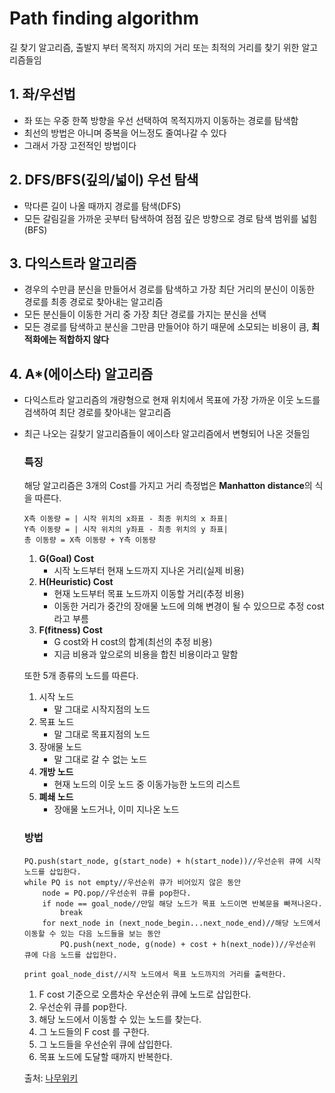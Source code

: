 # Path finding algorithm

길 찾기 알고리즘, 출발지 부터 목적지 까지의 거리 또는 최적의 거리를 찾기 위한 알고리즘들임


## 1. 좌/우선법

- 좌 또는 우중 한쪽 방향을 우선 선택하여 목적지까지 이동하는 경로를 탐색함
- 최선의 방법은 아니며 중복을 어느정도 줄여나갈 수 있다
- 그래서 가장 고전적인 방법이다

## 2. DFS/BFS(깊의/넓이) 우선 탐색

- 막다른 길이 나올 때까지 경로를 탐색(DFS)
- 모든 갈림길을 가까운 곳부터 탐색하여 점점 깊은 방향으로 경로 탐색 범위를 넓힘(BFS)

## 3. 다익스트라 알고리즘

- 경우의 수만큼 분신을 만들어서 경로를 탐색하고 가장 최단 거리의 분신이 이동한 경로를 최종 경로로 찾아내는 알고리즘
- 모든 분신들이 이동한 거리 중 가장 최단 경로를 가지는 분신을 선택
- 모든 경로를 탐색하고 분신을 그만큼 만들어야 하기 때문에 소모되는 비용이 큼, **최적화에는 적합하지 않다**

## 4. A*(에이스타) 알고리즘

- 다익스트라 알고리즘의 개량형으로 현재 위치에서 목표에 가장 가까운 이웃 노드를 검색하여 최단 경로를 찾아내는 알고리즘 

- 최근 나오는 길찾기 알고리즘들이 에이스타 알고리즘에서 변형되어 나온 것들임

  ### 특징

  해당 알고리즘은 3개의 Cost를 가지고 거리 측정법은 **Manhatton distance**의 식을 따른다.

  ```
  X측 이동량 = | 시작 위치의 x좌표 - 최종 위치의 x 좌표|
  Y측 이동량 = | 시작 위치의 y좌표 - 최종 위치의 y 좌표|
  총 이동량 = X측 이동량 + Y측 이동량
  ```

  1. **G(Goal) Cost**
     - 시작 노드부터 현재 노드까지 지나온 거리(실제 비용)
  2. **H(Heuristic) Cost**
     - 현재 노드부터 목표 노드까지 이동할 거리(추정 비용)
     - 이동한 거리가 중간의 장애물 노드에 의해 변경이 될 수 있으므로 추정 cost라고 부름
  3. **F(fitness) Cost**
     - G cost와 H cost의 합계(최선의 추정 비용)
     - 지금 비용과 앞으로의 비용을 합친 비용이라고 말함

  또한 5개 종류의 노드를 따른다.

  1. 시작 노드
     - 말 그대로 시작지점의 노드
  2. 목표 노드
     - 말 그대로 목표지점의 노드
  3. 장애물 노드
     - 말 그대로 갈 수 없는 노드
  4. **개방 노드**
     - 현재 노드의 이웃 노드 중 이동가능한 노드의 리스트
  5. **폐쇄 노드**
     - 장애물 노드거나, 이미 지나온 노드

  ### 방법

  ```
  PQ.push(start_node, g(start_node) + h(start_node))//우선순위 큐에 시작 노드를 삽입한다.
  while PQ is not empty//우선순위 큐가 비어있지 않은 동안
      node = PQ.pop//우선순위 큐를 pop한다.
      if node == goal_node//만일 해당 노드가 목표 노드이면 반복문을 빠져나온다.
          break
      for next_node in (next_node_begin...next_node_end)//해당 노드에서 이동할 수 있는 다음 노드들을 보는 동안
          PQ.push(next_node, g(node) + cost + h(next_node))//우선순위 큐에 다음 노드를 삽입한다.
  
  print goal_node_dist//시작 노드에서 목표 노드까지의 거리를 출력한다.
  
  ```

  1. F cost 기준으로 오름차순 우선순위 큐에 노드로 삽입한다.
  2. 우선순위 큐를 pop한다.
  3. 해당 노드에서 이동할 수 있는 노드를 찾는다.
  4. 그 노드들의 F cost 를 구한다.
  5. 그 노드들을 우선순위 큐에 삽입한다.
  6. 목표 노드에 도달할 때까지 반복한다.

  출처: [나무위키](https://namu.wiki/w/A*%20%EC%95%8C%EA%B3%A0%EB%A6%AC%EC%A6%98)

